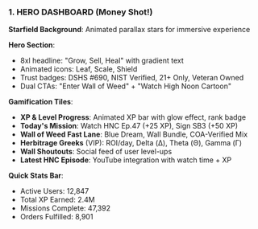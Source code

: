 ### 1. HERO DASHBOARD (Money Shot!)

**Starfield Background**: Animated parallax stars for immersive experience

**Hero Section**:

- 8xl headline: "Grow, Sell, Heal" with gradient text
- Animated icons: Leaf, Scale, Shield
- Trust badges: DSHS #690, NIST Verified, 21+ Only, Veteran Owned
- Dual CTAs: "Enter Wall of Weed" + "Watch High Noon Cartoon"

**Gamification Tiles**:

- **XP & Level Progress**: Animated XP bar with glow effect, rank badge
- **Today's Mission**: Watch HNC Ep.47 (+25 XP), Sign SB3 (+50 XP)
- **Wall of Weed Fast Lane**: Blue Dream, Wall Bundle, COA-Verified Mix
- **Herbitrage Greeks** (VIP): ROI/day, Delta (Δ), Theta (Θ), Gamma (Γ)
- **Wall Shoutouts**: Social feed of user level-ups
- **Latest HNC Episode**: YouTube integration with watch time + XP

**Quick Stats Bar**:

- Active Users: 12,847
- Total XP Earned: 2.4M
- Missions Complete: 47,392
- Orders Fulfilled: 8,901

